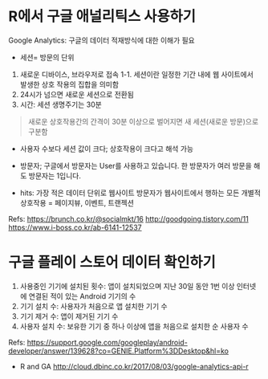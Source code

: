 
R에서 구글 애널리틱스 사용하기 
======================

Google Analytics: 구글의 데이터 적재방식에 대한 이해가 필요 

* 세션= 방문의 단위 
1. 새로운 디바이스, 브라우저로 접속
1-1. 세션이란 일정한 기간 내에 웹 사이트에서 발생한 상호 작용의 집합을 의미함
2. 24시가 넘으면 새로운 세션으로 전환됨 
3. 시간: 세션 생명주기는 30분
 > 새로운 상호작용간의 간격이 30분 이상으로 벌어지면 새 세션(새로운 방문)으로 구분함

* 사용자 수보다 세션 값이 크다; 상호작용이 크다고 해석 가능 
* 방문자; 구글에서 방문자는 User를 사용하고 있습니다.
한 방문자가 여러 방문을 해도 방문자는 1입니다.

* hits: 가장 적은 데이터 단위로 웹사이트 방문자가 웹사이트에서 행하는 모든 개별적 상호작용 
 = 페이지뷰, 이벤트, 트랜젝션 

Refs: 
https://brunch.co.kr/@socialmkt/16
http://goodgoing.tistory.com/11
https://www.i-boss.co.kr/ab-6141-12537


구글 플레이 스토어 데이터 확인하기 
======================
1. 사용중인 기기에 설치된 횟수: 
 앱이 설치되었으며 지난 30일 동안 1번 이상 인터넷에 연결된 적이 있는 Android 기기의 수
2. 기기 설치 수: 사용자가 처음으로 앱 설치한 기기 수 
3. 기기 제거 수: 앱이 제거된 기기 수 
4. 사용자 설치 수: 보유한 기기 중 하나 이상에 앱을 처음으로 설치한 순 사용자 수

Refs: 
https://support.google.com/googleplay/android-developer/answer/139628?co=GENIE.Platform%3DDesktop&hl=ko

+ R and GA
http://cloud.dbinc.co.kr/2017/08/03/google-analytics-api-r

